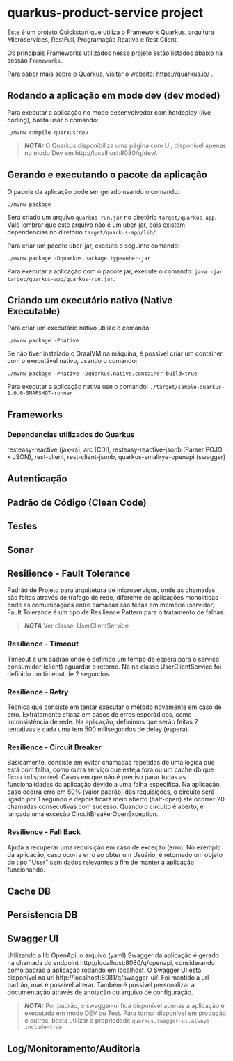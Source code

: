 # quarkus-product-service project

Este é um projeto Quickstart que utiliza o Framework Quarkus, arquitura Microservices, RestFull, Programação Reativa e Rest Client. 

Os principais Frameworks utilizados nesse projeto estão listados abaixo na sessão `Frameworks`. 

Para saber mais sobre o Quarkus, visitar o website: https://quarkus.io/ .

## Rodando a aplicação em mode dev (dev moded)
Para executar a aplicação no mode desenvolvedor com hotdeploy (live coding), basta usar o comando:
```shell script
./mvnw compile quarkus:dev
```
> **_NOTA:_** O Quarkus disponibiliza uma página com UI, disponível apenas no modo Dev em http://localhost:8080/q/dev/.

## Gerando e executando o pacote da aplicação
O pacote da aplicação pode ser gerado usando o comando:
```shell script
./mvnw package
```
Será criado um arquivo `quarkus-run.jar` no diretório `target/quarkus-app`. 
Vale lembrar que este arquivo não é um uber-jar, pois existem dependencias no diretório `target/quarkus-app/lib/`. 

Para criar um pacote uber-jar, execute o seguinte comando: 
```shell script
./mvnw package -Dquarkus.package.type=uber-jar
```

Para executar a aplicação com o pacote jar, execute o comando: `java -jar target/quarkus-app/quarkus-run.jar`.

## Criando um executário nativo (Native Executable)
Para criar um executário nativo utilize o comando: 
```shell script
./mvnw package -Pnative
```
Se não tiver instalado o GraalVM na máquina, é possível criar um container com o executável nativo, usando o comando:
```shell script
./mvnw package -Pnative -Dquarkus.native.container-build=true
```

Para executar a aplicação nativa use o comando: `./target/sample-quarkus-1.0.0-SNAPSHOT-runner`

## Frameworks

### Dependencias utilizados do Quarkus 
resteasy-reactive (jax-rs), arc (CDI), resteasy-reactive-jsonb (Parser POJO x JSON), rest-client, rest-client-jsonb, quarkus-smallrye-openapi (swagger)

## Autenticação
## Padrão de Código (Clean Code)
## Testes
## Sonar
## Resilience - Fault Tolerance 

Padrão de Projeto para arquitetura de microserviços, onde as chamadas são feitas através de trafego de rede, diferente de aplicações monolíticas onde as comunicações entre camadas são feitas em memória (servidor). 
Fault Tolerance é um tipo de Resilience Pattern para o tratamento de falhas. 
> **_NOTA_** Ver classe: UserClientService

### Resilience - Timeout

Timeout é um padrão onde é definido um tempo de espera para o serviço consumidor (client) aguardar o retorno.
Na na classe UserClientService foi definido um timeout de 2 segundos. 

### Resilience - Retry

Técnica que consiste em tentar executar o método novamente em caso de erro. Extratamente eficaz em casos de erros esporádicos, como inconsistência de rede. 
Na aplicação, definimos que serão feitas 2 tentativas e cada uma tem 500 milisegundos de delay (espera). 

### Resilience - Circuit Breaker

Basicamente, consiste em evitar chamadas repetidas de uma lógica que está com falha, como outra serviço que esteja fora ou um cache db que ficou indisponível. Casos em que não é preciso parar todas as funcionalidades da aplicação devido a uma falha específica. 
Na aplicação, caso ocorra erro em 50% (valor padrão) das requisições, o circuito será ligado por 1 segundo e depois ficará meio aberto (half-open) até ocorrer 20 chamadas consecutivas com sucesso. Quando o circuito é aberto, é lançada uma exceção CircuitBreakerOpenException.

### Resilience - Fall Back

Ajuda a recuperar uma requisição em caso de exceção (erro). No exemplo da aplicação, caso ocorra erro ao obter um Usuário, é retornado um objeto do tipo "User" sem dados relevantes a fim de manter a aplicação funcionando. 

## Cache DB
## Persistencia DB
## Swagger UI

Utilizando a lib OpenApi, o arquivo (yaml) Swagger da aplicação é gerado na chamada do endpoint http://localhost:8080/q/openapi, considerando como padrão a aplicação rodando em localhost. 
O Swagger UI está disponível na url http://localhost:8081/q/swagger-ui/. 
Foi mantido a url padrão, mas é possível alterar. Também é possível personalizar a documentação através de anotação ou arquivo de configuração. 
> **_NOTA:_** Por padrão, o swagger-ui fica disponível apenas a aplicação é executada em modo DEV ou Test.  Para tornar disponível em produção e outros, basta utilizar a propriedade `quarkus.swagger-ui.always-include=true`

## Log/Monitoramento/Auditoria
